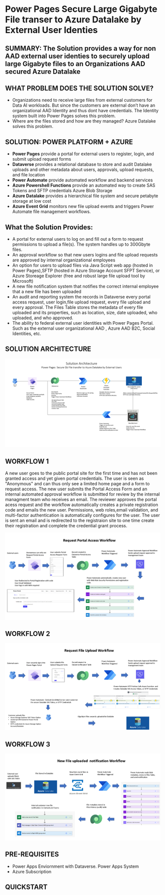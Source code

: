 # Power Pages Secure Large Gigabyte File transer to Azure Datalake by External User Identies

## SUMMARY: The Solution provides a way for non AAD external user identies to securely upload large Gigabyte files to an Organizations AAD secured Azure Datalake

## WHAT PROBLEM DOES THE SOLUTION SOLVE?
* Organizations need to receive large files from external customers for Data AI workloads. But since the customers are external don’t have an organizational AAD Identity and thus dont have credentials. The Identity system built into Power Pages solves this problem.
* Where  are the files stored and how are they managed?  Azure Datalake solves this problem.

## SOLUTION: POWER PLATFORM + AZURE
* **Power Pages** provide a portal for external users to register, login, and submit upload request forms
* **Dataverse** provides a relational database to store and audit Datalake uploads and other metadata about users, approvals, upload requests, and file location
* **Power Automate** provide automated workflow and backend services
* **Azure Powershell Functions** provide an automated way to create SAS Tokens and SFTP credentials Azure Blob Storage
* **Azure Datalake** provides  a hierarchical file system and secure petabyte storage at low cost
* **Azure Event Grid** monitors new file upload events and triggers Power Automate file management workflows.

## What the Solution Provides:
* A portal for external users to log on and fill out a form to request permissions to upload a file(s). The system handles up to 300Gbyte files.
* An approval workflow so that new users logins and file upload requests are approved by internal organizational employees
* An option for users to upload files via Java Script web app (hosted in Power Pages),SFTP (hosted in Azure Storage Account SFPT Service), or Azure Storeage Explorer (free and robust large file upload tool by Microsoft)
* A new file notification system that notifies the correct internal employee that a new file has been uploaded
* An audit and reporting system the records in Dataverse every portal access request, user login,file upload request, every file upload and every approval. The Files Table stores the metadata of every file uploaded and its properties, such as location, size, date uploaded, who uploaded, and who approved.
* The ability to federal external user identities with Power Pages Portal.  Such as the external user organizational AAD , Azure AAD B2C, Social Identities, etc.
  

## SOLUTION ARCHITECTURE
![Archiecture](Architecture.png)



## WORKFLOW 1
A new user goes to the public portal site for the first time and has not been granted access and  yet given portal credentials. The user is seen as "Anonymous" and can thus only see a limited home page and a form to request access.  The new user submits the  Portal Access Form and an internal automated approval workflow is submitted for review by the internal managment team who receives an email. The reviewer approves the portal acess request and the workflow automatically creates a private registration code and emails the new user.  Permissions, web roles,email validation, and multi-factor authentication is automatically configures for the user. The user is sent an email and is redirected to the registraion site to one time create their registration and complete the credential grant process.


![Request Portal Access Workflow](requestportalaccessworkflow.png)
## WORKFLOW 2 

![Request File Upload Workflow](requestfileuploadworkflow.png)

## WORKFLOW 3

![New File Upload Notification Workflow](newfileuploadednotificationworkflow.png)


## PRE-REQUISITES
* Power Apps Enviornment with Dataverse. Power Apps System
* Azure Subscription
## QUICKSTART
